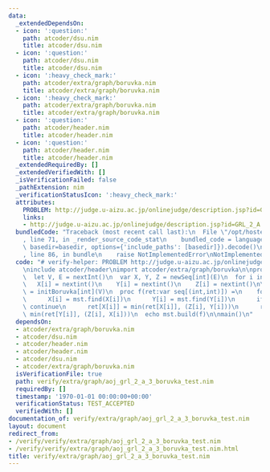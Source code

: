 ```yaml
---
data:
  _extendedDependsOn:
  - icon: ':question:'
    path: atcoder/dsu.nim
    title: atcoder/dsu.nim
  - icon: ':question:'
    path: atcoder/dsu.nim
    title: atcoder/dsu.nim
  - icon: ':heavy_check_mark:'
    path: atcoder/extra/graph/boruvka.nim
    title: atcoder/extra/graph/boruvka.nim
  - icon: ':heavy_check_mark:'
    path: atcoder/extra/graph/boruvka.nim
    title: atcoder/extra/graph/boruvka.nim
  - icon: ':question:'
    path: atcoder/header.nim
    title: atcoder/header.nim
  - icon: ':question:'
    path: atcoder/header.nim
    title: atcoder/header.nim
  _extendedRequiredBy: []
  _extendedVerifiedWith: []
  _isVerificationFailed: false
  _pathExtension: nim
  _verificationStatusIcon: ':heavy_check_mark:'
  attributes:
    PROBLEM: http://judge.u-aizu.ac.jp/onlinejudge/description.jsp?id=GRL_2_A
    links:
    - http://judge.u-aizu.ac.jp/onlinejudge/description.jsp?id=GRL_2_A
  bundledCode: "Traceback (most recent call last):\n  File \"/opt/hostedtoolcache/Python/3.9.6/x64/lib/python3.9/site-packages/onlinejudge_verify/documentation/build.py\"\
    , line 71, in _render_source_code_stat\n    bundled_code = language.bundle(stat.path,\
    \ basedir=basedir, options={'include_paths': [basedir]}).decode()\n  File \"/opt/hostedtoolcache/Python/3.9.6/x64/lib/python3.9/site-packages/onlinejudge_verify/languages/nim.py\"\
    , line 86, in bundle\n    raise NotImplementedError\nNotImplementedError\n"
  code: "# verify-helper: PROBLEM http://judge.u-aizu.ac.jp/onlinejudge/description.jsp?id=GRL_2_A\n\
    \ninclude atcoder/header\nimport atcoder/extra/graph/boruvka\n\nproc main() =\n\
    \  let V, E = nextInt()\n  var X, Y, Z = newSeq[int](E)\n  for i in 0..<E:\n \
    \   X[i] = nextint()\n    Y[i] = nextint()\n    Z[i] = nextint()\n\n  var mst\
    \ = initBoruvka[int](V)\n  proc f(ret:var seq[(int,int)]) =\n    for i in 0..<E:\n\
    \      X[i] = mst.find(X[i])\n      Y[i] = mst.find(Y[i])\n      if X[i] == Y[i]:\
    \ continue\n      ret[X[i]] = min(ret[X[i]], (Z[i], Y[i]))\n      ret[Y[i]] =\
    \ min(ret[Y[i]], (Z[i], X[i]))\n  echo mst.build(f)\n\nmain()\n"
  dependsOn:
  - atcoder/extra/graph/boruvka.nim
  - atcoder/dsu.nim
  - atcoder/header.nim
  - atcoder/header.nim
  - atcoder/dsu.nim
  - atcoder/extra/graph/boruvka.nim
  isVerificationFile: true
  path: verify/extra/graph/aoj_grl_2_a_3_boruvka_test.nim
  requiredBy: []
  timestamp: '1970-01-01 00:00:00+00:00'
  verificationStatus: TEST_ACCEPTED
  verifiedWith: []
documentation_of: verify/extra/graph/aoj_grl_2_a_3_boruvka_test.nim
layout: document
redirect_from:
- /verify/verify/extra/graph/aoj_grl_2_a_3_boruvka_test.nim
- /verify/verify/extra/graph/aoj_grl_2_a_3_boruvka_test.nim.html
title: verify/extra/graph/aoj_grl_2_a_3_boruvka_test.nim
---
```

